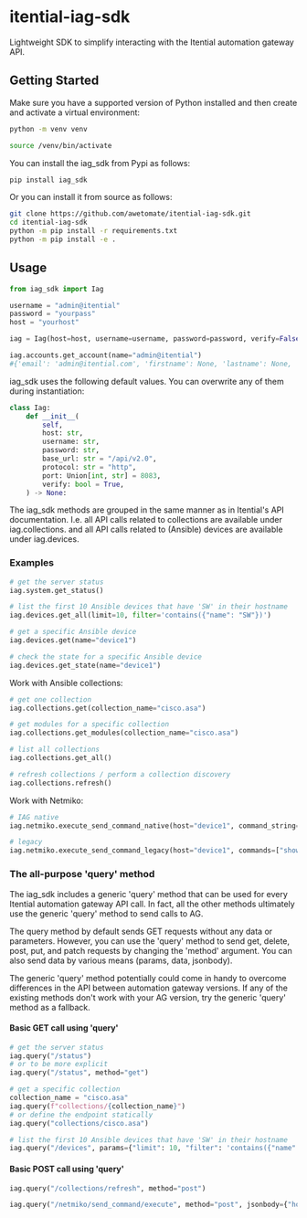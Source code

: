 # itential-iag-sdk
Lightweight SDK to simplify interacting with the Itential automation gateway API.

## Getting Started
Make sure you have a supported version of Python installed and then create and activate a virtual environment:
```bash
python -m venv venv

source /venv/bin/activate
```
You can install the iag_sdk from Pypi as follows:
```bash
pip install iag_sdk
```
Or you can install it from source as follows:
```bash
git clone https://github.com/awetomate/itential-iag-sdk.git
cd itential-iag-sdk
python -m pip install -r requirements.txt
python -m pip install -e .
```

## Usage
```python
from iag_sdk import Iag

username = "admin@itential"
password = "yourpass"
host = "yourhost"

iag = Iag(host=host, username=username, password=password, verify=False)

iag.accounts.get_account(name="admin@itential")
#{'email': 'admin@itential.com', 'firstname': None, 'lastname': None, 'username': 'admin@itential'}
```
iag_sdk uses the following default values. You can overwrite any of them during instantiation:
```python
class Iag:
    def __init__(
        self,
        host: str,
        username: str,
        password: str,
        base_url: str = "/api/v2.0",
        protocol: str = "http",
        port: Union[int, str] = 8083,
        verify: bool = True,
    ) -> None:
```

The iag_sdk methods are grouped in the same manner as in Itential's API documentation. 
I.e. all API calls related to collections are available under iag.collections. and all API calls related to (Ansible) devices are available under iag.devices.

### Examples
```python
# get the server status
iag.system.get_status()

# list the first 10 Ansible devices that have 'SW' in their hostname
iag.devices.get_all(limit=10, filter='contains({"name": "SW"})')

# get a specific Ansible device
iag.devices.get(name="device1")

# check the state for a specific Ansible device
iag.devices.get_state(name="device1")
```

Work with Ansible collections:
```python
# get one collection
iag.collections.get(collection_name="cisco.asa")

# get modules for a specific collection
iag.collections.get_modules(collection_name="cisco.asa")

# list all collections
iag.collections.get_all()

# refresh collections / perform a collection discovery
iag.collections.refresh()
```
Work with Netmiko:
```python
# IAG native
iag.netmiko.execute_send_command_native(host="device1", command_string="show version")

# legacy
iag.netmiko.execute_send_command_legacy(host="device1", commands=["show version"], device_type="cisco_ftd", username="youruser", password="yourpassword", port=22)
```

### The all-purpose 'query' method
The iag_sdk includes a generic 'query' method that can be used for every Itential automation gateway API call. In fact, all the other methods ultimately use the generic 'query' method to send calls to AG.

The query method by default sends GET requests without any data or parameters. 
However, you can use the 'query' method to send get, delete, post, put, and patch requests by changing the 'method' argument. You can also send data by various means (params, data, jsonbody).

The generic 'query' method potentially could come in handy to overcome differences in the API between automation gateway versions. If any of the existing methods don't work with your AG version, try the generic 'query' method as a fallback.

#### Basic GET call using 'query'
```python
# get the server status
iag.query("/status")
# or to be more explicit
iag.query("/status", method="get")

# get a specific collection
collection_name = "cisco.asa"
iag.query(f"collections/{collection_name}")
# or define the endpoint statically
iag.query("collections/cisco.asa")

# list the first 10 Ansible devices that have 'SW' in their hostname
iag.query("/devices", params={"limit": 10, "filter": 'contains({"name":"SW"})'})
```

#### Basic POST call using 'query'
```python
iag.query("/collections/refresh", method="post")

iag.query("/netmiko/send_command/execute", method="post", jsonbody={"host": "networkdevice", "command_string": "show version"})
```

